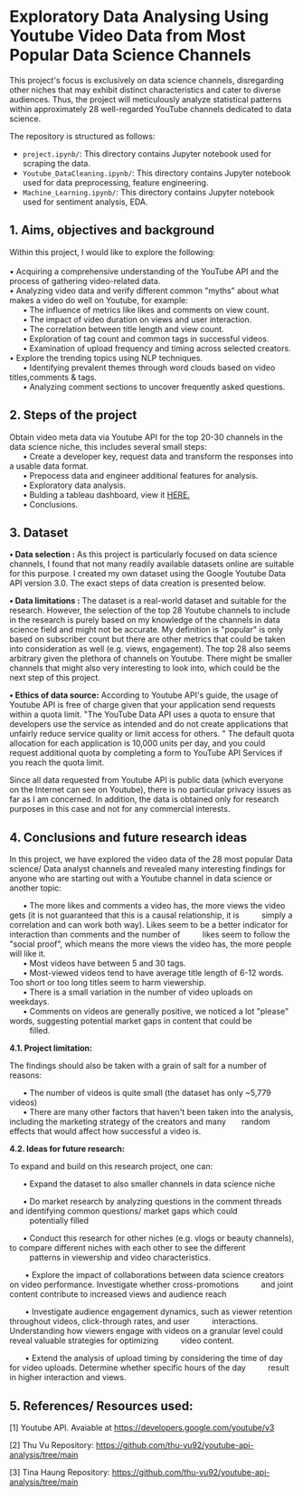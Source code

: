 # Exploratory Data Analysing Using Youtube Video Data from Most Popular Data Science Channels

This project's focus is exclusively on data science channels, disregarding other niches that may exhibit distinct characteristics and cater to diverse audiences. Thus, the project will meticulously analyze statistical patterns within approximately 28 well-regarded YouTube channels dedicated to data science.

The repository is structured as follows:
- `project.ipynb/`: This directory contains Jupyter notebook used for scraping the data.
- `Youtube_DataCleaning.ipynb/`: This directory contains Jupyter notebook used for data preprocessing, feature engineering.
- `Machine_Learning.ipynb/`: This directory contains Jupyter notebook used for sentiment analysis, EDA.


## 1. Aims, objectives and background

Within this project, I would like to explore the following: <br>
<br>
• Acquiring a comprehensive understanding of the YouTube API and the process of gathering video-related data. <br>
• Analyzing video data and verify different common "myths" about what makes a video do well on Youtube, for example:<br>
  &nbsp;&nbsp;&nbsp;&nbsp;&nbsp;&nbsp;• The influence of metrics like likes and comments on view count.<br>
  &nbsp;&nbsp;&nbsp;&nbsp;&nbsp;&nbsp;• The impact of video duration on views and user interaction.<br>
  &nbsp;&nbsp;&nbsp;&nbsp;&nbsp;&nbsp;• The correlation between title length and view count.<br>
  &nbsp;&nbsp;&nbsp;&nbsp;&nbsp;&nbsp;• Exploration of tag count and common tags in successful videos.<br>
  &nbsp;&nbsp;&nbsp;&nbsp;&nbsp;&nbsp;• Examination of upload frequency and timing across selected creators.<br>
  • Explore the trending topics using NLP techniques.<br>
  &nbsp;&nbsp;&nbsp;&nbsp;&nbsp;&nbsp;• Identifying prevalent themes through word clouds based on video titles,comments & tags.<br>
  &nbsp;&nbsp;&nbsp;&nbsp;&nbsp;&nbsp;• Analyzing comment sections to uncover frequently asked questions.<br>


  ## 2. Steps of the project
  
  Obtain video meta data via Youtube API for the top 20-30 channels in the data science niche, this includes several small steps: <br>
  &nbsp;&nbsp;&nbsp;&nbsp;&nbsp;&nbsp;• Create a developer key, request data and transform the responses into a usable data format.<br>
  &nbsp;&nbsp;&nbsp;&nbsp;&nbsp;&nbsp;• Prepocess data and engineer additional features for analysis.<br>
  &nbsp;&nbsp;&nbsp;&nbsp;&nbsp;&nbsp;• Exploratory data analysis.<br>
  &nbsp;&nbsp;&nbsp;&nbsp;&nbsp;&nbsp;• Bulding a tableau dashboard, view it [HERE.](https://public.tableau.com/app/profile/zyad.wael/viz/YoutubeDataInfluencers/OverviewDahsboard)
<br>
  &nbsp;&nbsp;&nbsp;&nbsp;&nbsp;&nbsp;• Conclusions.<br>

  ## 3. Dataset
  
  **• Data selection :** As this project is particularly focused on data science channels, I found that not many readily available datasets 
  online are suitable for this purpose. I created my own dataset using the Google Youtube Data API version 3.0. The exact steps of data 
  creation is presented below.

  **• Data limitations :** The dataset is a real-world dataset and suitable for the research. However, the selection of the top 28 Youtube 
  channels to include in the research is purely based on my knowledge of the channels in data science field and might not be accurate. My 
  definition is "popular" is only based on subscriber count but there are other metrics that could be taken into consideration as well 
  (e.g. views, engagement). The top 28 also seems arbitrary given the plethora of channels on Youtube. There might be smaller channels that 
  might also very interesting to look into, which could be the next step of this project.

  **• Ethics of data source:** According to Youtube API's guide, the usage of Youtube API is free of charge given that your application send 
   requests within a quota limit. "The YouTube Data API uses a quota to ensure that developers use the service as intended and do not 
   create applications that unfairly reduce service quality or limit access for others. " The default quota allocation for each application 
   is 10,000 units per day, and you could request additional quota by completing a form to YouTube API Services if you reach the quota 
   limit.

  Since all data requested from Youtube API is public data (which everyone on the Internet can see on Youtube), there is no particular 
  privacy issues as far as I am concerned. In addition, the data is obtained only for research purposes in this case and not for any 
  commercial interests.


## 4. Conclusions and future research ideas

In this project, we have explored the video data of the 28 most popular Data science/ Data analyst channels and revealed many interesting findings for anyone who are starting out with a Youtube channel in data science or another topic:

 &nbsp;&nbsp;&nbsp;&nbsp;&nbsp;&nbsp;• The more likes and comments a video has, the more views the video gets (it is not guaranteed that this is a causal relationship, it is &nbsp;&nbsp;&nbsp;&nbsp;&nbsp;&nbsp;&nbsp;&nbsp;&nbsp;simply a correlation and can work both way). Likes seem to be a better indicator for interaction than comments and the number of &nbsp;&nbsp;&nbsp;&nbsp;&nbsp;&nbsp;&nbsp;&nbsp;&nbsp;likes seem to follow the "social proof", which means the more views the video has, the more people will like it.<br>
 &nbsp;&nbsp;&nbsp;&nbsp;&nbsp;&nbsp;• Most videos have between 5 and 30 tags.<br>
 &nbsp;&nbsp;&nbsp;&nbsp;&nbsp;&nbsp;• Most-viewed videos tend to have average title length of 6-12 words. Too short or too long titles seem to harm viewership.<br>
 &nbsp;&nbsp;&nbsp;&nbsp;&nbsp;&nbsp;• There is a small variation in the number of video uploads on weekdays.<br>
 &nbsp;&nbsp;&nbsp;&nbsp;&nbsp;&nbsp;• Comments on videos are generally positive, we noticed a lot "please" words, suggesting potential market gaps in content that could be &nbsp;&nbsp;&nbsp;&nbsp;&nbsp;&nbsp;&nbsp;&nbsp;&nbsp;filled.

**4.1. Project limitation:**

 The findings should also be taken with a grain of salt for a number of reasons:

 &nbsp;&nbsp;&nbsp;&nbsp;&nbsp;&nbsp;• The number of videos is quite small (the dataset has only ~5,779 videos)<br>
&nbsp;&nbsp;&nbsp;&nbsp;&nbsp;&nbsp;• There are many other factors that haven't been taken into the analysis, including the marketing strategy of the creators and many &nbsp;&nbsp;&nbsp;&nbsp;&nbsp;&nbsp;random effects that would affect how successful a video is.

**4.2. Ideas for future research:**

To expand and build on this research project, one can:

 &nbsp;&nbsp;&nbsp;&nbsp;&nbsp;&nbsp;• Expand the dataset to also smaller channels in data science niche

 &nbsp;&nbsp;&nbsp;&nbsp;&nbsp;&nbsp;• Do market research by analyzing questions in the comment threads and identifying common questions/ market gaps which could &nbsp;&nbsp;&nbsp;&nbsp;&nbsp;&nbsp;&nbsp;&nbsp;&nbsp;potentially filled

 &nbsp;&nbsp;&nbsp;&nbsp;&nbsp;&nbsp;• Conduct this research for other niches (e.g. vlogs or beauty channels), to compare different niches with each other to see the different &nbsp;&nbsp;&nbsp;&nbsp;&nbsp;&nbsp;&nbsp;&nbsp;&nbsp;patterns in viewership and video characteristics.

&nbsp;&nbsp;&nbsp;&nbsp;&nbsp;&nbsp; • Explore the impact of collaborations between data science creators on video performance. Investigate whether cross-promotions &nbsp;&nbsp;&nbsp;&nbsp;&nbsp;&nbsp;&nbsp;&nbsp;&nbsp;and joint content contribute to increased views and audience reach

&nbsp;&nbsp;&nbsp;&nbsp;&nbsp;&nbsp; • Investigate audience engagement dynamics, such as viewer retention throughout videos, click-through rates, and user &nbsp;&nbsp;&nbsp;&nbsp;&nbsp;&nbsp;&nbsp;&nbsp;&nbsp;interactions. Understanding how viewers engage with videos on a granular level could reveal valuable strategies for optimizing &nbsp;&nbsp;&nbsp;&nbsp;&nbsp;&nbsp;&nbsp;&nbsp;&nbsp;video content.

&nbsp;&nbsp;&nbsp;&nbsp;&nbsp;&nbsp; • Extend the analysis of upload timing by considering the time of day for video uploads. Determine whether specific hours of the day &nbsp;&nbsp;&nbsp;&nbsp;&nbsp;&nbsp;&nbsp;&nbsp;&nbsp;result in higher interaction and views.

## 5. References/ Resources used:
[1] Youtube API. Avaiable at https://developers.google.com/youtube/v3

[2] Thu Vu Repository: https://github.com/thu-vu92/youtube-api-analysis/tree/main

[3] Tina Haung Repository: https://github.com/thu-vu92/youtube-api-analysis/tree/main

